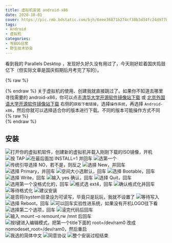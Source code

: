 ```yaml
---
title: 虚拟机安装 android-x86
date: 2020-10-01
cover: https://pic.rmb.bdstatic.com/bjh/6eee36871b274cf30b3d34fc24d97784.png
tags:
- Android
- 虚拟机
categories:
- 写BUG日常
- 野生技术协会
---
```

看到我的 Parallels Desktop ，发现好久好久没有用过了，今天刚好趁着国庆捣鼓亿下（但实际文章是国庆假期后月考完了写的）。
<!--more-->
{% raw %}<article class="message is-success"><div class="message-body">{% endraw %}
关于虚拟机的使用、创建我就直接跳过了。如果你不知道去哪里寻找需要的 android-x86，你可以点击[清华大学开源软件镜像站下载](https://mirrors.tuna.tsinghua.edu.cn) 或 [北京外国语大学开源软件镜像站下载](https://mirrors.bfsu.edu.cn) 右侧的`获取下载链接`，选择`操作系统`，再选择 `Android-x86`，然后你就可以选择适合你的版本进行下载。不同的版本可能操作方式不同
{% raw %}</div></article>{% endraw %}

## 安装

![打开你的虚拟机软件，创建新的虚拟机并载入刚刚下载的ISO镜像，开机](https://pic.rmb.bdstatic.com/bjh/a60eb584d2b95e3837d06dcee64b0d70.png)
![按 TAP](https://pic.rmb.bdstatic.com/bjh/9d154ae657f448943a8c9d5ff1b24922.png)
![在最后面加 INSTALL=1 并回车](https://pic.rmb.bdstatic.com/bjh/6beb1b556f45693562a68df4bae1507a.png)
![选第一个](https://pic.rmb.bdstatic.com/bjh/4d80b5cb3ad070d0f32e256d5e0d2833.png)
![传统引导选择 NO，若不是，则反之](https://pic.rmb.bdstatic.com/bjh/fea208fb4c56f9968a5d6244c25609b3.png)
![选择 New，并回车](https://pic.rmb.bdstatic.com/bjh/f29f7a12aa4cdf20133e2d50f3a56a19.png)
![选择 Primary，并回车](https://pic.rmb.bdstatic.com/bjh/8b28c0375801b0bfb4b24b80528a7759.png)
![空间大小选默认，回车](https://pic.rmb.bdstatic.com/bjh/388ae95b0b4ae1c01f08b4c3911d38c3.png)
![选择 Bootable，回车](https://pic.rmb.bdstatic.com/bjh/e1a480439efc216ebfe1cbbb85b1fe4a.png)
![选择 Write，回车](https://pic.rmb.bdstatic.com/bjh/6c632d5f9ec38217a901bc01c019325b.png)
![输入 yes 确认，回车](https://pic.rmb.bdstatic.com/bjh/d21ab94f358733d437b822289e5d01e8.png)
![选择 Quit，回车](https://pic.rmb.bdstatic.com/bjh/e2c370ddaa0f1d79cef397175b9762f7.png)
![选用第一个没格式化的，回车](https://pic.rmb.bdstatic.com/bjh/73cc0b145feb51087d19110c9ed0ba07.png)
![格式选 ext4，回车](https://pic.rmb.bdstatic.com/bjh/8b9b7694076bf2b86966dd9b69c73e31.png)
![确认格式化并回车](https://pic.rmb.bdstatic.com/bjh/c3337c2548f01c2a939e07900e5f124e.png)
![等待格式化](https://pic.rmb.bdstatic.com/bjh/2ba4ddb50b155121a7a5312b5f10dbf9.png)
![建议安装](https://pic.rmb.bdstatic.com/bjh/2f5e1ff3be8238397a4710286a9543bd.png)
![是否将/system目录设为可读写，毕竟只是玩玩，我就不设置了](https://pic.rmb.bdstatic.com/bjh/a108e8d8d64fe8d22d3f619d5114bbf6.png)
![等待写入](https://pic.rmb.bdstatic.com/bjh/7b005e34aa3875210f834be5bc71df39.png)
![选择 Reboot，回车](https://pic.rmb.bdstatic.com/bjh/beba012ffdccb833a75c01361cb8f989.png)
![可以回车实验性进系统，如果没有开机LOGO往下看](https://pic.rmb.bdstatic.com/bjh/da67e97fc803fe5265c8c58bdf92a23f.png)
![选择第二个选项，回车](https://pic.rmb.bdstatic.com/bjh/5dafea468bdbd4faf320cea0c5124885.png)
![滚完代码后回车](https://pic.rmb.bdstatic.com/bjh/8197687a94f49eeab0015958c7c6ef91.png)
![输入 mount –o remount,rw /mnt 后回车](https://pic.rmb.bdstatic.com/bjh/cc88bb757e6474b7ec1baca25a01fda7.png)
![按I键进入编辑模式，把第一个title下面的 root=/dev/ram0 改成 nomodeset_root=/dev/ram0，然后重启](https://pic.rmb.bdstatic.com/bjh/4c92f6bf9e73d91c26741e449d09bc44.png)
![我选的简体中文](https://pic.rmb.bdstatic.com/bjh/7fe21556d79b5a1adb5ef3fe251097b3.png)
![同意协议](https://pic.rmb.bdstatic.com/bjh/ddd2e81f5309d730aa8def9ef673b45c.png)
![整个安装过程结束](https://pic.rmb.bdstatic.com/bjh/bee7256ea68d7b8be8417c6688333a24.png)
